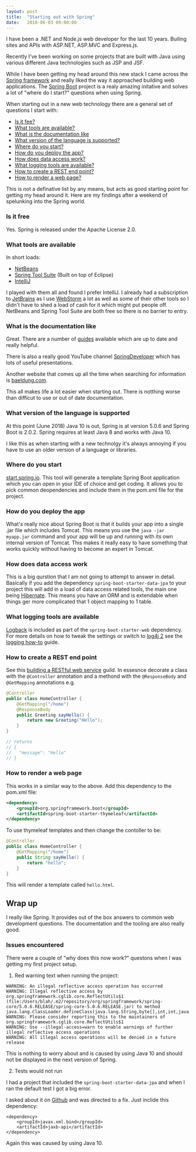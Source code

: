 ```yaml
---
layout: post
title:  "Starting out with Spring"
date:   2018-06-03 09:00:00
---
```


I have been a .NET and Node.js web developer for the last 10 years. Builing sites and APIs with ASP.NET, ASP.MVC and Express.js.

Recently I've been working on some projects that are built with Java using various different Java technologies such as JSP and JSF. 

While I have been getting my head around this new stack I came across the [Spring framework](https://spring.io/) and really liked the way it approached building web applications. The [Spring Boot](https://spring.io/projects/spring-boot) project is a realy amazing initative and solves a lot of "where do I start?" questions when using Spring.

When starting out in a new web technology there are a general set of questions I start with:

- [Is it fee?](#is-it-free)
- [What tools are available?](#what-tools-are-available)
- [What is the documentation like](#what-is-the-documentation-like)
- [What version of the language is supported?](#what-version-of-the-language-is-supported)
- [Where do you start?](#where-do-you-start)
- [How do you deploy the app?](#how-do-you-deploy-the-app)
- [How does data access work?](#how-does-data-access-work)
- [What logging tools are available?](#what-logging-tools-are-available)
- [How to create a REST end point?](#how-to-create-a-rest-end-point)
- [How to render a web page?](#how-to-render-a-web-page)

This is not a definative list by any means, but acts as good starting point for getting my head around it. Here are my findings after a weekend of spelunking into the Spring world.

### Is it free

Yes. Spring is released under the Apache License 2.0.

### What tools are available

In short loads:

- [NetBeans](https://netbeans.org/)
- [Spring Tool Suite](https://spring.io/tools) (Built on top of Eclipse)
- [IntelliJ](https://www.jetbrains.com/idea/)

I played with them all and found I prefer IntelliJ. I already had a subscription to [JetBrains](https://www.jetbrains.com/) as I use [WebStorm](https://www.jetbrains.com/webstorm/) a lot as well as some of their other tools so I didn't have to shed a load of cash for it which might put people off. NetBeans and Spring Tool Suite are both free so there is no barrier to entry.

### What is the documentation like

Great. There are a number of [guides](https://spring.io/guides/gs/accessing-data-jpa) available which are up to date and really helpful.

There is also a really good YouTube channel [SpringDeveloper](https://www.youtube.com/user/SpringSourceDev/featured) which has lots of useful presentations.

Another website that comes up all the time when searching for information is [baeldung.com](http://www.baeldung.com/).

This all makes life a lot easier when starting out. There is notthing worse than difficut to use or out of date documentation.

### What version of the language is supported

At this point (June 2018) Java 10 is out, Spring is at version 5.0.6 and Spring Boot is 2.0.2. Spring requires at least Java 8 and works with Java 10.

I like this as when starting with a new technolgy it's always annoying if you have to use an older version of a language or libraries.

### Where do you start

[start.spring.io](http://start.spring.io). This tool will generate a template Spring Boot application which you can open in your IDE of choice and get coding. It allows you to pick common deopendencies and include them in the pom.xml file for the project.

### How do you deploy the app

What's really nice about Spring Boot is that it builds your app into a single .jar file which includes Tomcat. This means you use the `java -jar myapp.jar` command and your app will be up and running with its own internal version of Tomcat. This makes it really easy to have something that works quickly without having to become an expert in Tomcat.

### How does data access work

This is a big qurstion that I am not going to attempt to answer in detail. Basically if you add the dependency `spring-boot-starter-data-jpa` to your project this will add in a load of data access related tools, the main one being [Hibernate](http://hibernate.org/orm/). This means you have an ORM and is extendable when things ger more complicated that 1 object mapping to 1 table.

### What logging tools are available

[Logback](https://logback.qos.ch/) is included as part of the `spring-boot-starter-web` dependency. For more details on how to tweak the settings or switch to [log4j 2](https://logging.apache.org/log4j/2.x/) see the [logging how-to](https://docs.spring.io/spring-boot/docs/current/reference/html/howto-logging.html) guide.

### How to create a REST end point

See this [building a RESTful web service](https://spring.io/guides/gs/actuator-service/) guild. In essesnce decorate a class with the `@Controller` annotation and a methond with the `@ResponseBody` and `@GetMapping` annotations e.g.

```java
@Controller
public class HomeController {
    @GetMapping("/home")
    @ResponseBody
    public Greeting sayHello() {
        return new Greeting("Hello");
    }
}

// returns
// {
//   "message": "Hello"
// }
```

### How to render a web page

This works in a similar way to the above. Add this dependency to the pom.xml file:

```xml
<dependency>
    <groupId>org.springframework.boot</groupId>
    <artifactId>spring-boot-starter-thymeleaf</artifactId>
</dependency>
```

To use thymeleaf templates and then change the contoller to be:

```java
@Controller
public class HomeController {
    @GetMapping("/home")
    public String sayHello() {
        return "hello";
    }
}
```

This will render a template called `hello.html`.

## Wrap up

I really like Spring. It provides out of the box answers to common web development questions. The documentation and the tooling are also really good.

### Issues encountered

There were a couple of "why does this now work?" questons when I was getting my first project setup.

1. Red warning text when running the project:

```
WARNING: An illegal reflective access operation has occurred
WARNING: Illegal reflective access by org.springframework.cglib.core.ReflectUtils$1 (file:/Users/blah/.m2/repository/org/springframework/spring-core/5.0.6.RELEASE/spring-core-5.0.6.RELEASE.jar) to method java.lang.ClassLoader.defineClass(java.lang.String,byte[],int,int,java.security.ProtectionDomain)
WARNING: Please consider reporting this to the maintainers of org.springframework.cglib.core.ReflectUtils$1
WARNING: Use --illegal-access=warn to enable warnings of further illegal reflective access operations
WARNING: All illegal access operations will be denied in a future release
```

This is nothing to worry about and is caused by using Java 10 and should not be displayed in the next version of Spring.

2. Tests would not run

I had a project that included the `spring-boot-starter-data-jpa` and when I ran the default test I got a big error.

I asked about it on [Github](https://github.com/spring-io/initializr/issues/678) and was directed to a fix. Just inclide this dependency:

```
<dependency>
    <groupId>javax.xml.bind</groupId>
    <artifactId>jaxb-api</artifactId>
</dependency>
```
Again this was caused by using Java 10.
